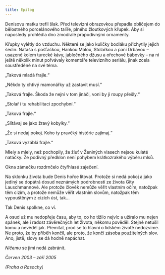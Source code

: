 ```yaml
---
title: Epilog
---
```


Denisovu matku trefil šlak. Před televizní obrazovkou přepadla obličejem do bělostného porcelánového talíře, plného žloutkových křupek. Aby si naposledy prohlédla dno zmodralé prapodivnými ornamenty.

Křupky vylétly do vzduchu. Některé se jako kuličky bodláku přichytily jejích šedin. Nataša s pošťačkou, Hankou Malou, Stolařkou a paní Drbavou – usazené kolem turecké kávy, jablečného džusu a ořechové bábovky – na ni ještě několik minut pořvávaly komentáře televizního seriálu, jinak zcela soustředěné na své téma.

„Taková mladá frajle.“

„Někdo ty chtivý mamonářky už zastavit musí.“

„Taková frajle. Škoda že nejni v tom jináči, voni by jí roupy přešly.“

„Stolař i tu rehabilitaci zpochybní.“

„Taková frajle.“

„Slítávaj se jako žravý kobylky.“

„Že si nedaj pokoj. Koho ty pravěký histórie zajímaj.“

„Taková vyzáblá frajle.“

Mlely a mlely, než pochopily, že žluť v Ženiných vlasech nejsou kulaté natáčky. Že podivný předklon není pohybem krátkozrakého výběru mlsů.

Okna zámečku rozdrnčelo čtyřhlasé zaječení.

  

Na sklonku života bude Denis hořce litovat. Protože si nedá pokoj a jako jediný se dopátrá dosud neznámých podrobností ze života Gity Lauschmannové. Ale protože člověk nemůže věřit vlastním očím, natožpak těm cizím, a protože nemůže věřit vlastním slovům, natožpak těm vypouštěným z cizích úst, tak…

Tak Denis spolkne, co ví.

A osud už mu nedopřeje času, aby to, co ho tížilo nejvíc a užíralo mu nejen spánek, ale i radost závěrečných let života, někomu pověděl. Stejně netušil komu a nevěděl jak. Přemítal, proč se to hlavní o lidském životě nedozvíme. Ne proto, že by příběh končil, ale proto, že končí zásoba použitelných slov. Ano, jistě, slovy se dá hodně napáchat.

_Ničemu_ se jimi nedá zabránit.

_Červen 2003 – září 2005_

_(Praha a Rasochy)_
